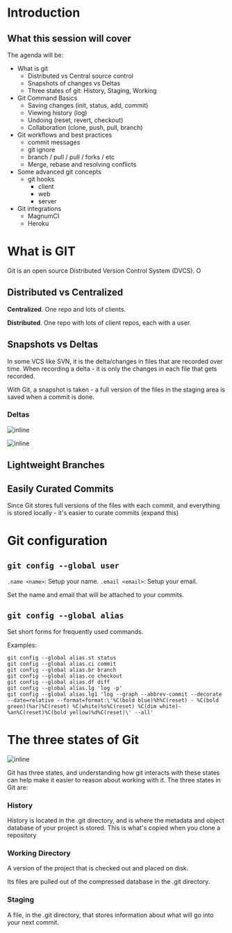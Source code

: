 # Introduction

## What this session will cover

The agenda will be:

- What is git
  - Distributed vs Central source control
  - Snapshots of changes vs Deltas
  - Three states of git: History, Staging, Working
- Git Command Basics
  - Saving changes (init, status, add, commit)
  - Viewing history (log)
  - Undoing (reset, revert, checkout)
  - Collaboration (clone, push, pull, branch)
- Git workflows and best practices
  - commit messages
  - git ignore
  - branch / pull / pull / forks / etc
  - Merge, rebase and resolving conflicts
- Some advanced git concepts
  - git hooks
    - client
    - web
    - server
- Git integrations
  - MagnumCI
  - Heroku

# What is GIT

Git is an open source Distributed Version Control System (DVCS). O

## Distributed vs Centralized

**Centralized**. One repo and lots of clients.

**Distributed**. One repo with lots of client repos, each with a user.

## Snapshots vs Deltas

In some VCS like SVN, it is the delta/changes in files that are recorded over time. When recording a delta - it is only the changes in each file that gets recorded.

With Git, a snapshot is taken - a full version of the files in the staging area is saved when a commit is done.

### Deltas

![inline](http://git-scm.com/book/en/v2/book/01-introduction/images/deltas.png)

![inline](http://git-scm.com/book/en/v2/book/01-introduction/images/snapshots.png)

## Lightweight Branches

## Easily Curated Commits

Since Git stores full versions of the files with each commit, and everything is stored locally - it's easier to curate commits (expand this)

# Git configuration

## `git config --global user`

`.name <name>`: Setup your name.
`.email <email>`: Setup your email.

Set the name and email that will be attached to your commits.

## `git config --global alias`

Set short forms for frequently used commands.

Examples:

```
git config --global alias.st status
git config --global alias.ci commit
git config --global alias.br branch
git config --global alias.co checkout
git config --global alias.df diff
git config --global alias.lg 'log -p'
git config --global alias.lg1 'log --graph --abbrev-commit --decorate --date=relative --format=format:\'%C(bold blue)%h%C(reset) - %C(bold green)(%ar)%C(reset) %C(white)%s%C(reset) %C(dim white)- %an%C(reset)%C(bold yellow)%d%C(reset)\' --all'
```

# The three states of Git

![inline](http://marklodato.github.io/visual-git-guide/basic-usage.svg.png)

Git has three states, and understanding how git interacts with these states can help make it easier to reason about working with it. The three states in Git are:

### History

History is located in the .git directory, and is where the metadata and
object database of your project is stored. This is what's copied when
you clone a repository

### Working Directory

A version of the project that is checked out and placed on disk.

Its files are pulled out of the compressed database in the .git
directory.

### Staging

A file, in the .git directory, that stores information about what will
go into your next commit.
